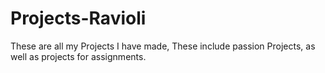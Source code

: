 # Projects-Ravioli
These are all my Projects I have made, These include passion Projects, as well as projects for assignments.
